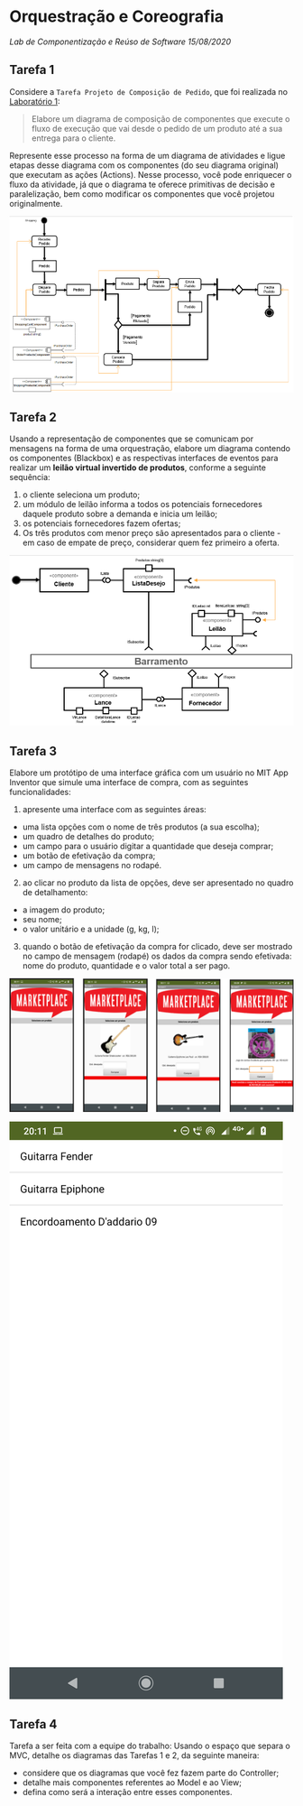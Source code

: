 # Orquestração e Coreografia
*Lab de Componentização e Reúso de Software 15/08/2020*

## Tarefa 1

Considere a `Tarefa Projeto de Composição de Pedido`, que foi realizada no [Laboratório 1](../01-data-flow):

> Elabore um diagrama de composição de componentes que execute o fluxo de execução que vai desde o pedido de um produto até a sua entrega para o cliente.

Represente esse processo na forma de um diagrama de atividades e ligue etapas desse diagrama com os componentes (do seu diagrama original) que executam as ações (Actions). Nesse processo, você pode enriquecer o fluxo da atividade, já que o diagrama te oferece primitivas de decisão e paralelização, bem como modificar os componentes que você projetou originalmente.

![shoppingShip](images/shoppingShip.png)

## Tarefa 2

Usando a representação de componentes que se comunicam por mensagens na forma de uma orquestração, elabore um diagrama contendo os componentes (Blackbox) e as respectivas interfaces de eventos para realizar um **leilão virtual invertido de produtos**, conforme a seguinte sequência:
1. o cliente seleciona um produto;
2. um módulo de leilão informa a todos os potenciais fornecedores daquele produto sobre a demanda e inicia um leilão;
3. os potenciais fornecedores fazem ofertas;
4. Os três produtos com menor preço são apresentados para o cliente - em caso de empate de preço, considerar quem fez primeiro a oferta.

![barramento](images/barramento.png)

## Tarefa 3

Elabore um protótipo de uma interface gráfica com um usuário no MIT App Inventor que simule uma interface de compra, com as seguintes funcionalidades:
1. apresente uma interface com as seguintes áreas:
  * uma lista opções com o nome de três produtos (a sua escolha);
  * um quadro de detalhes do produto;
  * um campo para o usuário digitar a quantidade que deseja comprar;
  * um botão de efetivação da compra;
  * um campo de mensagens no rodapé.
2. ao clicar no produto da lista de opções, deve ser apresentado no quadro de detalhamento:
  * a imagem do produto;
  * seu nome;
  * o valor unitário e a unidade (g, kg, l);
3. quando o botão de efetivação da compra for clicado, deve ser mostrado no campo de mensagem (rodapé) os dados da compra sendo efetivada: nome do produto, quantidade e o valor total a ser pago.

![tela](images/telas.png)

![tela](images/tela5.png)

## Tarefa 4

Tarefa a ser feita com a equipe do trabalho:
Usando o espaço que separa o MVC, detalhe os diagramas das Tarefas 1 e 2, da seguinte maneira:
* considere que os diagramas que você fez fazem parte do Controller;
* detalhe mais componentes referentes ao Model e ao View;
* defina como será a interação entre esses componentes.
